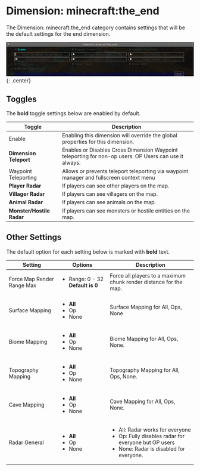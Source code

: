 # **Dimension: minecraft:the_end**

The Dimension: minecraft:the_end category contains settings that will be the default settings for the end dimension.

![Dimension-Minecraft-End](../../img/settings/server/dimension-minecraft-end.png){: .center}

## **Toggles**

The **bold** toggle settings below are enabled by default.

| Toggle                    | Description                                                                                            |
| ------------------------- | ------------------------------------------------------------------------------------------------------ |
| Enable                    | Enabling this dimension will override the global properties for this dimension.                        |
| **Dimension Teleport**    | Enables or Disables Cross Dimension Waypoint teleporting for non-op users. OP Users can use it always. |
| Waypoint Teleporting      | Allows or prevents teleport teleporting via waypoint manager and fullscreen context menu               |
| **Player Radar**          | If players can see other players on the map.                                                           |
| **Villager Radar**        | If players can see villagers on the map.                                                               |
| **Animal Radar**          | If players can see animals on the map.                                                                 |
| **Monster/Hostile Radar** | If players can see monsters or hostile entities on the map.                                            |

## **Other Settings**

The default option for each setting below is marked with **bold** text.

| Setting                    | Options                                           | Description                                                                                                                                              |
| -------------------------- | ------------------------------------------------- | -------------------------------------------------------------------------------------------------------------------------------------------------------- |
| Force Map Render Range Max | <ul><li>Range: 0 - 32 **Default is 0**</li></ul>  | Force all players to a maximum chunk render distance for the map.                                                                                        |
| Surface Mapping            | <ul><li>**All**</li><li>Op</li><li>None</li></ul> | Surface Mapping for All, Ops, None                                                                                                                       |
| Biome Mapping              | <ul><li>**All**</li><li>Op</li><li>None</li></ul> | Biome Mapping for All, Ops, None.                                                                                                                        |
| Topography Mapping         | <ul><li>**All**</li><li>Op</li><li>None</li></ul> | Topography Mapping for All, Ops, None.                                                                                                                   |
| Cave Mapping               | <ul><li>**All**</li><li>Op</li><li>None</li></ul> | Cave Mapping for All, Ops, None.                                                                                                                         |
| Radar General              | <ul><li>**All**</li><li>Op</li><li>None</li></ul> | <ul><li>All: Radar works for everyone</li><li>Op: Fully disables radar for everyone but OP users</li><li>None: Radar is disabled for everyone.</li></ul> |
